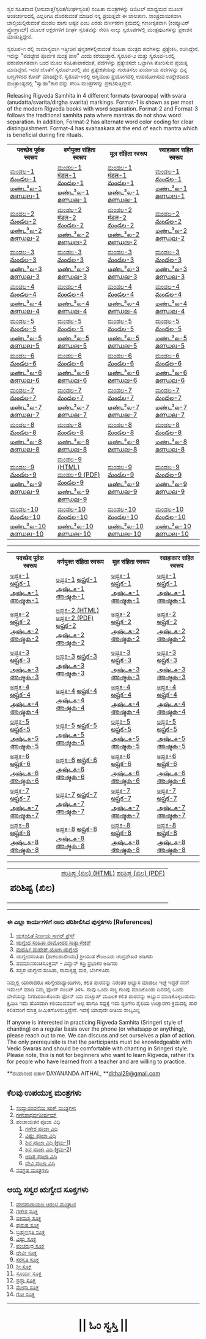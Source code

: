 ಸ್ವರ ಸಹಿತವಾದ (ಅನುದಾತ್ತ/ಸ್ವರಿತ/ದೀರ್ಘಸ್ವರಿತ) ಸಂಹಿತಾ ಮಂತ್ರಗಳನ್ನು ಡಿಜಿಟಲ್ ಮಾಧ್ಯಮದ ಮೂಲಕ ಅಂತರ್ಜಾಲದಲ್ಲಿ ಎಲ್ಲರಿಗೂ ದೊರಕುವಂತೆ ಮಾಡಿದ ನನ್ನ ಪ್ರಯತ್ನವೇ ಈ ಜಾಲತಾಣ. ಸಾಂಪ್ರದಾಯಿಕವಾಗಿ ಚಾಲ್ತಿಯಲ್ಲಿರುವಂತೆ ಮಂಡಲ ಹಾಗು ಅಷ್ಟಕ ಎಂಬ ಎರಡು ವರ್ಗೀಕರಣ ಕ್ರಮದಲ್ಲಿ ಗಣಕೀಕೃತವಾಗಿ (ಕಂಪ್ಯೂಟರ್ ಪ್ರೋಗ್ರಾಮ್) ಮೂಲಕ ಅಕ್ಷರಗಳಿಗೆ ದೀರ್ಘ ಸ್ವರಿತವನ್ನು ಸೇರಿಸಿ ನಾಲ್ಕು ಸ್ವರೂಪಗಳಲ್ಲಿ ಮಂತ್ರಪುಟಗಳನ್ನು ಪ್ರಕಾಶನ ಮಾಡುತ್ತಿದ್ದೇನೆ.

ಸ್ವರೂಪ-೧ ರಲ್ಲಿ ಸಾಮಾನ್ಯವಾಗಿ ಇತ್ತೀಚಿನ ಪುಸ್ತಕಗಳಲ್ಲಿರುವಂತೆ ಸಂಹಿತಾ ಮಂತ್ರದ ಪದಗಳನ್ನು ಪ್ರತ್ಯೇಕಿಸಿ, ರಚಿಸಿದ್ದೇನೆ. ಇದನ್ನು "ಪದಚ್ಛೇದ ಪೂರ್ವಕ ಮಂತ್ರ ಪಾಠ" ಎಂದು ಕರೆಯುತ್ತಾರೆ. ಸ್ವರೂಪ-೨ ಮತ್ತು ಸ್ವರೂಪ-೩ರಲ್ಲಿ ಪರಂಪರಾಗತವಾಗಿ ಬಂದ ಮೂಲ ಸಂಹಿತಾಪಾಠದಂತೆ, ಪದಗಳನ್ನು ಪ್ರತ್ಯೇಕಿಸದೇ ಒಟ್ಟಾಗಿಸಿ ತೋರಿಸುವ ಪ್ರಯತ್ನ ಮಾಡಿದ್ದೇನೆ. ಇದರ ಜೊತೆಗೆ ಸ್ವರೂಪ-೨ರಲ್ಲಿ ಪದ ಪ್ರತ್ಯೇಕತೆಯನ್ನು ಗುರುತಿಸಲು ಪರ್ಯಾಯ ಪದಗಳನ್ನು ಭಿನ್ನ ಬಣ್ಣಗಳಿಂದ ಕೋಡ್ ಮಾಡಿದ್ದೇನೆ. ಸ್ವರೂಪ-೪ರಲ್ಲಿ ಅಗ್ನಿಮುಖ ಪ್ರಯೋಗದಲ್ಲಿ ಉಪಯೋಗಿಸುವ ಉದ್ದೇಶದಿಂದ ಮಂತ್ರಾಂತ್ಯದಲ್ಲಿ "ಸ್ವಾಹಾ"ಕಾರ ವನ್ನು ಸೇರಿಸಿ ಮಂತ್ರಗಳನ್ನು ಪ್ರಕಟಿಸುತ್ತಿದ್ದೇನೆ.

Releasing Rigveda Samhita in 4 different formats (svaroopa) with svara (anudatta/svarita/dirgha svarita) markings. Format-1 is shown as per most of the modern Rigveda books with word separation. Format-2 and Format-3 follows the traditional samhita pata where mantras do not show word separation. In addition, Format-2 has alternate word color coding for clear distinguishment. Format-4 has svahaakara at the end of each mantra which is beneficial during fire rituals.

<table style="width:100%">
	<tr>
		<th>पदच्छेद पूर्वक स्वरूप</th>
		<th>वर्णयुक्त संहिता स्वरूप</th>
		<th>मूल संहिता स्वरूप</th>
		<th>स्वाहाकार सहित स्वरूप</th>
	</tr>
	<tr>
		<td>
			<a href="https://daithal.github.io/saswara-rigveda/Rigveda/SamhitaPatha/Kannada/Mandala/Format1/RVS-Kannada-F1-M01.html">ಮಂಡಲ-1</a>
			<a href="https://daithal.github.io/saswara-rigveda/Rigveda/SamhitaPatha/Telugu/Mandala/Format1/RVS-Telugu-F1-M01.html">మండల-1</a>
			<a href="https://daithal.github.io/saswara-rigveda/Rigveda/SamhitaPatha/Tamil/Mandala/Format1/RVS-Tamil-F1-M01.html">மண்ட³ல-1</a>
			<a href="https://daithal.github.io/saswara-rigveda/Rigveda/SamhitaPatha/Malayalam/Mandala/Format1/RVS-Malayalam-F1-M01.html">മണ്ഡല-1</a>
		</td>
		<td>
			<a href="https://daithal.github.io/saswara-rigveda/Rigveda/SamhitaPatha/Kannada/Mandala/Format2/RVS-Kannada-F2-M01.html">ಮಂಡಲ-1</a>
			<a href="https://daithal.github.io/saswara-rigveda/Rigveda/SamhitaPatha/Devanagari/Mandala/Format2/RVS-Devanagari-F2-M01.html">मंडल-1</a>
			<a href="https://daithal.github.io/saswara-rigveda/Rigveda/SamhitaPatha/Telugu/Mandala/Format2/RVS-Telugu-F2-M01.html">మండల-1</a>
			<a href="https://daithal.github.io/saswara-rigveda/Rigveda/SamhitaPatha/Tamil/Mandala/Format2/RVS-Tamil-F2-M01.html">மண்ட³ல-1</a>
			<a href="https://daithal.github.io/saswara-rigveda/Rigveda/SamhitaPatha/Malayalam/Mandala/Format2/RVS-Malayalam-F2-M01.html">മണ്ഡല-1</a>
		</td>
		<td>
			<a href="https://daithal.github.io/saswara-rigveda/Rigveda/SamhitaPatha/Kannada/Mandala/Format3/RVS-Kannada-F3-M01.html">ಮಂಡಲ-1</a>
			<a href="https://daithal.github.io/saswara-rigveda/Rigveda/SamhitaPatha/Devanagari/Mandala/Format3/RVS-Devanagari-F3-M01.html">मंडल-1</a>
			<a href="https://daithal.github.io/saswara-rigveda/Rigveda/SamhitaPatha/Telugu/Mandala/Format3/RVS-Telugu-F3-M01.html">మండల-1</a>
			<a href="https://daithal.github.io/saswara-rigveda/Rigveda/SamhitaPatha/Tamil/Mandala/Format3/RVS-Tamil-F3-M01.html">மண்ட³ல-1</a>
			<a href="https://daithal.github.io/saswara-rigveda/Rigveda/SamhitaPatha/Malayalam/Mandala/Format3/RVS-Malayalam-F3-M01.html">മണ്ഡല-1</a>
		</td>
		<td>
			<a href="https://daithal.github.io/saswara-rigveda/Rigveda/SamhitaPatha/Kannada/Mandala/Format4/RVS-Kannada-F4-M01.html">ಮಂಡಲ-1</a>
			<a href="https://daithal.github.io/saswara-rigveda/Rigveda/SamhitaPatha/Telugu/Mandala/Format4/RVS-Telugu-F4-M01.html">మండల-1</a>
			<a href="https://daithal.github.io/saswara-rigveda/Rigveda/SamhitaPatha/Tamil/Mandala/Format4/RVS-Tamil-F4-M01.html">மண்ட³ல-1</a>
			<a href="https://daithal.github.io/saswara-rigveda/Rigveda/SamhitaPatha/Malayalam/Mandala/Format4/RVS-Malayalam-F4-M01.html">മണ്ഡല-1</a>
		</td>
	</tr>
	<tr>
		<td>
			<a href="https://daithal.github.io/saswara-rigveda/Rigveda/SamhitaPatha/Kannada/Mandala/Format1/RVS-Kannada-F1-M02.html">ಮಂಡಲ-2</a>
			<a href="https://daithal.github.io/saswara-rigveda/Rigveda/SamhitaPatha/Telugu/Mandala/Format1/RVS-Telugu-F1-M02.html">మండల-2</a>
			<a href="https://daithal.github.io/saswara-rigveda/Rigveda/SamhitaPatha/Tamil/Mandala/Format1/RVS-Tamil-F1-M02.html">மண்ட³ல-2</a>
			<a href="https://daithal.github.io/saswara-rigveda/Rigveda/SamhitaPatha/Malayalam/Mandala/Format1/RVS-Malayalam-F1-M02.html">മണ്ഡല-2</a>
		</td>
		<td>
			<a href="https://daithal.github.io/saswara-rigveda/Rigveda/SamhitaPatha/Kannada/Mandala/Format2/RVS-Kannada-F2-M02.html">ಮಂಡಲ-2</a>
			<a href="https://daithal.github.io/saswara-rigveda/Rigveda/SamhitaPatha/Devanagari/Mandala/Format2/RVS-Devanagari-F2-M02.html">मंडल-2</a>
			<a href="https://daithal.github.io/saswara-rigveda/Rigveda/SamhitaPatha/Telugu/Mandala/Format2/RVS-Telugu-F2-M02.html">మండల-2</a>
			<a href="https://daithal.github.io/saswara-rigveda/Rigveda/SamhitaPatha/Tamil/Mandala/Format2/RVS-Tamil-F2-M02.html">மண்ட³ல-2</a>
			<a href="https://daithal.github.io/saswara-rigveda/Rigveda/SamhitaPatha/Malayalam/Mandala/Format2/RVS-Malayalam-F2-M02.html">മണ്ഡല-2</a>
		</td>
		<td>
			<a href="https://daithal.github.io/saswara-rigveda/Rigveda/SamhitaPatha/Kannada/Mandala/Format3/RVS-Kannada-F3-M02.html">ಮಂಡಲ-2</a>
			<a href="https://daithal.github.io/saswara-rigveda/Rigveda/SamhitaPatha/Devanagari/Mandala/Format3/RVS-Devanagari-F3-M02.html">मंडल-2</a>
			<a href="https://daithal.github.io/saswara-rigveda/Rigveda/SamhitaPatha/Telugu/Mandala/Format3/RVS-Telugu-F3-M02.html">మండల-2</a>
			<a href="https://daithal.github.io/saswara-rigveda/Rigveda/SamhitaPatha/Tamil/Mandala/Format3/RVS-Tamil-F3-M02.html">மண்ட³ல-2</a>
			<a href="https://daithal.github.io/saswara-rigveda/Rigveda/SamhitaPatha/Malayalam/Mandala/Format3/RVS-Malayalam-F3-M02.html">മണ്ഡല-2</a>
		</td>
		<td>
			<a href="https://daithal.github.io/saswara-rigveda/Rigveda/SamhitaPatha/Kannada/Mandala/Format4/RVS-Kannada-F4-M02.html">ಮಂಡಲ-2</a>
			<a href="https://daithal.github.io/saswara-rigveda/Rigveda/SamhitaPatha/Telugu/Mandala/Format4/RVS-Telugu-F4-M02.html">మండల-2</a>
			<a href="https://daithal.github.io/saswara-rigveda/Rigveda/SamhitaPatha/Tamil/Mandala/Format4/RVS-Tamil-F4-M02.html">மண்ட³ல-2</a>
			<a href="https://daithal.github.io/saswara-rigveda/Rigveda/SamhitaPatha/Malayalam/Mandala/Format4/RVS-Malayalam-F4-M02.html">മണ്ഡല-2</a>
		</td>
	</tr>
	<tr>
		<td>
			<a href="https://daithal.github.io/saswara-rigveda/Rigveda/SamhitaPatha/Kannada/Mandala/Format1/RVS-Kannada-F1-M03.html">ಮಂಡಲ-3</a>
			<a href="https://daithal.github.io/saswara-rigveda/Rigveda/SamhitaPatha/Telugu/Mandala/Format1/RVS-Telugu-F1-M03.html">మండల-3</a>
			<a href="https://daithal.github.io/saswara-rigveda/Rigveda/SamhitaPatha/Tamil/Mandala/Format1/RVS-Tamil-F1-M03.html">மண்ட³ல-3</a>
			<a href="https://daithal.github.io/saswara-rigveda/Rigveda/SamhitaPatha/Malayalam/Mandala/Format1/RVS-Malayalam-F1-M03.html">മണ്ഡല-3</a>
		</td>
		<td>
			<a href="https://daithal.github.io/saswara-rigveda/Rigveda/SamhitaPatha/Kannada/Mandala/Format2/RVS-Kannada-F2-M03.html">ಮಂಡಲ-3</a>
			<a href="https://daithal.github.io/saswara-rigveda/Rigveda/SamhitaPatha/Telugu/Mandala/Format2/RVS-Telugu-F2-M03.html">మండల-3</a>
			<a href="https://daithal.github.io/saswara-rigveda/Rigveda/SamhitaPatha/Tamil/Mandala/Format2/RVS-Tamil-F2-M03.html">மண்ட³ல-3</a>
			<a href="https://daithal.github.io/saswara-rigveda/Rigveda/SamhitaPatha/Malayalam/Mandala/Format2/RVS-Malayalam-F2-M03.html">മണ്ഡല-3</a>
		</td>
		<td>
			<a href="https://daithal.github.io/saswara-rigveda/Rigveda/SamhitaPatha/Kannada/Mandala/Format3/RVS-Kannada-F3-M03.html">ಮಂಡಲ-3</a>
			<a href="https://daithal.github.io/saswara-rigveda/Rigveda/SamhitaPatha/Telugu/Mandala/Format3/RVS-Telugu-F3-M03.html">మండల-3</a>
			<a href="https://daithal.github.io/saswara-rigveda/Rigveda/SamhitaPatha/Tamil/Mandala/Format3/RVS-Tamil-F3-M03.html">மண்ட³ல-3</a>
			<a href="https://daithal.github.io/saswara-rigveda/Rigveda/SamhitaPatha/Malayalam/Mandala/Format3/RVS-Malayalam-F3-M03.html">മണ്ഡല-3</a>
		</td>
		<td>
			<a href="https://daithal.github.io/saswara-rigveda/Rigveda/SamhitaPatha/Kannada/Mandala/Format4/RVS-Kannada-F4-M03.html">ಮಂಡಲ-3</a>
			<a href="https://daithal.github.io/saswara-rigveda/Rigveda/SamhitaPatha/Telugu/Mandala/Format4/RVS-Telugu-F4-M03.html">మండల-3</a>
			<a href="https://daithal.github.io/saswara-rigveda/Rigveda/SamhitaPatha/Tamil/Mandala/Format4/RVS-Tamil-F4-M03.html">மண்ட³ல-3</a>
			<a href="https://daithal.github.io/saswara-rigveda/Rigveda/SamhitaPatha/Malayalam/Mandala/Format4/RVS-Malayalam-F4-M03.html">മണ്ഡല-3</a>
		</td>
	</tr>
	<tr>
		<td>
			<a href="https://daithal.github.io/saswara-rigveda/Rigveda/SamhitaPatha/Kannada/Mandala/Format1/RVS-Kannada-F1-M04.html">ಮಂಡಲ-4</a>
			<a href="https://daithal.github.io/saswara-rigveda/Rigveda/SamhitaPatha/Telugu/Mandala/Format1/RVS-Telugu-F1-M04.html">మండల-4</a>
			<a href="https://daithal.github.io/saswara-rigveda/Rigveda/SamhitaPatha/Tamil/Mandala/Format1/RVS-Tamil-F1-M04.html">மண்ட³ல-4</a>
			<a href="https://daithal.github.io/saswara-rigveda/Rigveda/SamhitaPatha/Malayalam/Mandala/Format1/RVS-Malayalam-F1-M04.html">മണ്ഡല-4</a>
		</td>
		<td>
			<a href="https://daithal.github.io/saswara-rigveda/Rigveda/SamhitaPatha/Kannada/Mandala/Format2/RVS-Kannada-F2-M04.html">ಮಂಡಲ-4</a>
			<a href="https://daithal.github.io/saswara-rigveda/Rigveda/SamhitaPatha/Telugu/Mandala/Format2/RVS-Telugu-F2-M04.html">మండల-4</a>
			<a href="https://daithal.github.io/saswara-rigveda/Rigveda/SamhitaPatha/Tamil/Mandala/Format2/RVS-Tamil-F2-M04.html">மண்ட³ல-4</a>
			<a href="https://daithal.github.io/saswara-rigveda/Rigveda/SamhitaPatha/Malayalam/Mandala/Format2/RVS-Malayalam-F2-M04.html">മണ്ഡല-4</a>
		</td>
		<td>
			<a href="https://daithal.github.io/saswara-rigveda/Rigveda/SamhitaPatha/Kannada/Mandala/Format3/RVS-Kannada-F3-M04.html">ಮಂಡಲ-4</a>
			<a href="https://daithal.github.io/saswara-rigveda/Rigveda/SamhitaPatha/Telugu/Mandala/Format3/RVS-Telugu-F3-M04.html">మండల-4</a>
			<a href="https://daithal.github.io/saswara-rigveda/Rigveda/SamhitaPatha/Tamil/Mandala/Format3/RVS-Tamil-F3-M04.html">மண்ட³ல-4</a>
			<a href="https://daithal.github.io/saswara-rigveda/Rigveda/SamhitaPatha/Malayalam/Mandala/Format3/RVS-Malayalam-F3-M04.html">മണ്ഡല-4</a>
		</td>
		<td>
			<a href="https://daithal.github.io/saswara-rigveda/Rigveda/SamhitaPatha/Kannada/Mandala/Format4/RVS-Kannada-F4-M04.html">ಮಂಡಲ-4</a>
			<a href="https://daithal.github.io/saswara-rigveda/Rigveda/SamhitaPatha/Telugu/Mandala/Format4/RVS-Telugu-F4-M04.html">మండల-4</a>
			<a href="https://daithal.github.io/saswara-rigveda/Rigveda/SamhitaPatha/Tamil/Mandala/Format4/RVS-Tamil-F4-M04.html">மண்ட³ல-4</a>
			<a href="https://daithal.github.io/saswara-rigveda/Rigveda/SamhitaPatha/Malayalam/Mandala/Format4/RVS-Malayalam-F4-M04.html">മണ്ഡല-4</a>
		</td>
	</tr>
	<tr>
		<td>
			<a href="https://daithal.github.io/saswara-rigveda/Rigveda/SamhitaPatha/Kannada/Mandala/Format1/RVS-Kannada-F1-M05.html">ಮಂಡಲ-5</a>
			<a href="https://daithal.github.io/saswara-rigveda/Rigveda/SamhitaPatha/Telugu/Mandala/Format1/RVS-Telugu-F1-M05.html">మండల-5</a>
			<a href="https://daithal.github.io/saswara-rigveda/Rigveda/SamhitaPatha/Tamil/Mandala/Format1/RVS-Tamil-F1-M05.html">மண்ட³ல-5</a>
			<a href="https://daithal.github.io/saswara-rigveda/Rigveda/SamhitaPatha/Malayalam/Mandala/Format1/RVS-Malayalam-F1-M05.html">മണ്ഡല-5</a>
		</td>
		<td>
			<a href="https://daithal.github.io/saswara-rigveda/Rigveda/SamhitaPatha/Kannada/Mandala/Format2/RVS-Kannada-F2-M05.html">ಮಂಡಲ-5</a>
			<a href="https://daithal.github.io/saswara-rigveda/Rigveda/SamhitaPatha/Telugu/Mandala/Format2/RVS-Telugu-F2-M05.html">మండల-5</a>
			<a href="https://daithal.github.io/saswara-rigveda/Rigveda/SamhitaPatha/Tamil/Mandala/Format2/RVS-Tamil-F2-M05.html">மண்ட³ல-5</a>
			<a href="https://daithal.github.io/saswara-rigveda/Rigveda/SamhitaPatha/Malayalam/Mandala/Format2/RVS-Malayalam-F2-M05.html">മണ്ഡല-5</a>
		</td>
		<td>
			<a href="https://daithal.github.io/saswara-rigveda/Rigveda/SamhitaPatha/Kannada/Mandala/Format3/RVS-Kannada-F3-M05.html">ಮಂಡಲ-5</a>
			<a href="https://daithal.github.io/saswara-rigveda/Rigveda/SamhitaPatha/Telugu/Mandala/Format3/RVS-Telugu-F3-M05.html">మండల-5</a>
			<a href="https://daithal.github.io/saswara-rigveda/Rigveda/SamhitaPatha/Tamil/Mandala/Format3/RVS-Tamil-F3-M05.html">மண்ட³ல-5</a>
			<a href="https://daithal.github.io/saswara-rigveda/Rigveda/SamhitaPatha/Malayalam/Mandala/Format3/RVS-Malayalam-F3-M05.html">മണ്ഡല-5</a>
		</td>
		<td>
			<a href="https://daithal.github.io/saswara-rigveda/Rigveda/SamhitaPatha/Kannada/Mandala/Format4/RVS-Kannada-F4-M05.html">ಮಂಡಲ-5</a>
			<a href="https://daithal.github.io/saswara-rigveda/Rigveda/SamhitaPatha/Telugu/Mandala/Format4/RVS-Telugu-F4-M05.html">మండల-5</a>
			<a href="https://daithal.github.io/saswara-rigveda/Rigveda/SamhitaPatha/Tamil/Mandala/Format4/RVS-Tamil-F4-M05.html">மண்ட³ல-5</a>
			<a href="https://daithal.github.io/saswara-rigveda/Rigveda/SamhitaPatha/Malayalam/Mandala/Format4/RVS-Malayalam-F4-M05.html">മണ്ഡല-5</a>
		</td>
	</tr>
	<tr>
		<td>
			<a href="https://daithal.github.io/saswara-rigveda/Rigveda/SamhitaPatha/Kannada/Mandala/Format1/RVS-Kannada-F1-M06.html">ಮಂಡಲ-6</a>
			<a href="https://daithal.github.io/saswara-rigveda/Rigveda/SamhitaPatha/Telugu/Mandala/Format1/RVS-Telugu-F1-M06.html">మండల-6</a>
			<a href="https://daithal.github.io/saswara-rigveda/Rigveda/SamhitaPatha/Tamil/Mandala/Format1/RVS-Tamil-F1-M06.html">மண்ட³ல-6</a>
			<a href="https://daithal.github.io/saswara-rigveda/Rigveda/SamhitaPatha/Malayalam/Mandala/Format1/RVS-Malayalam-F1-M06.html">മണ്ഡല-6</a>
		</td>
		<td>
			<a href="https://daithal.github.io/saswara-rigveda/Rigveda/SamhitaPatha/Kannada/Mandala/Format2/RVS-Kannada-F2-M06.html">ಮಂಡಲ-6</a>
			<a href="https://daithal.github.io/saswara-rigveda/Rigveda/SamhitaPatha/Telugu/Mandala/Format2/RVS-Telugu-F2-M06.html">మండల-6</a>
			<a href="https://daithal.github.io/saswara-rigveda/Rigveda/SamhitaPatha/Tamil/Mandala/Format2/RVS-Tamil-F2-M06.html">மண்ட³ல-6</a>
			<a href="https://daithal.github.io/saswara-rigveda/Rigveda/SamhitaPatha/Malayalam/Mandala/Format2/RVS-Malayalam-F2-M06.html">മണ്ഡല-6</a>
		</td>
		<td>
			<a href="https://daithal.github.io/saswara-rigveda/Rigveda/SamhitaPatha/Kannada/Mandala/Format3/RVS-Kannada-F3-M06.html">ಮಂಡಲ-6</a>
			<a href="https://daithal.github.io/saswara-rigveda/Rigveda/SamhitaPatha/Telugu/Mandala/Format3/RVS-Telugu-F3-M06.html">మండల-6</a>
			<a href="https://daithal.github.io/saswara-rigveda/Rigveda/SamhitaPatha/Tamil/Mandala/Format3/RVS-Tamil-F3-M06.html">மண்ட³ல-6</a>
			<a href="https://daithal.github.io/saswara-rigveda/Rigveda/SamhitaPatha/Malayalam/Mandala/Format3/RVS-Malayalam-F3-M06.html">മണ്ഡല-6</a>
		</td>
		<td>
			<a href="https://daithal.github.io/saswara-rigveda/Rigveda/SamhitaPatha/Kannada/Mandala/Format4/RVS-Kannada-F4-M06.html">ಮಂಡಲ-6</a>
			<a href="https://daithal.github.io/saswara-rigveda/Rigveda/SamhitaPatha/Telugu/Mandala/Format4/RVS-Telugu-F4-M06.html">మండల-6</a>
			<a href="https://daithal.github.io/saswara-rigveda/Rigveda/SamhitaPatha/Tamil/Mandala/Format4/RVS-Tamil-F4-M06.html">மண்ட³ல-6</a>
			<a href="https://daithal.github.io/saswara-rigveda/Rigveda/SamhitaPatha/Malayalam/Mandala/Format4/RVS-Malayalam-F4-M06.html">മണ്ഡല-6</a>
		</td>
	</tr>
	<tr>
		<td>
			<a href="https://daithal.github.io/saswara-rigveda/Rigveda/SamhitaPatha/Kannada/Mandala/Format1/RVS-Kannada-F1-M07.html">ಮಂಡಲ-7</a>
			<a href="https://daithal.github.io/saswara-rigveda/Rigveda/SamhitaPatha/Telugu/Mandala/Format1/RVS-Telugu-F1-M07.html">మండల-7</a>
			<a href="https://daithal.github.io/saswara-rigveda/Rigveda/SamhitaPatha/Tamil/Mandala/Format1/RVS-Tamil-F1-M07.html">மண்ட³ல-7</a>
			<a href="https://daithal.github.io/saswara-rigveda/Rigveda/SamhitaPatha/Malayalam/Mandala/Format1/RVS-Malayalam-F1-M07.html">മണ്ഡല-7</a>
		</td>
		<td>
			<a href="https://daithal.github.io/saswara-rigveda/Rigveda/SamhitaPatha/Kannada/Mandala/Format2/RVS-Kannada-F2-M07.html">ಮಂಡಲ-7</a>
			<a href="https://daithal.github.io/saswara-rigveda/Rigveda/SamhitaPatha/Telugu/Mandala/Format2/RVS-Telugu-F2-M07.html">మండల-7</a>
			<a href="https://daithal.github.io/saswara-rigveda/Rigveda/SamhitaPatha/Tamil/Mandala/Format2/RVS-Tamil-F2-M07.html">மண்ட³ல-7</a>
			<a href="https://daithal.github.io/saswara-rigveda/Rigveda/SamhitaPatha/Malayalam/Mandala/Format2/RVS-Malayalam-F2-M07.html">മണ്ഡല-7</a>
		</td>
		<td>
			<a href="https://daithal.github.io/saswara-rigveda/Rigveda/SamhitaPatha/Kannada/Mandala/Format3/RVS-Kannada-F3-M07.html">ಮಂಡಲ-7</a>
			<a href="https://daithal.github.io/saswara-rigveda/Rigveda/SamhitaPatha/Telugu/Mandala/Format3/RVS-Telugu-F3-M07.html">మండల-7</a>
			<a href="https://daithal.github.io/saswara-rigveda/Rigveda/SamhitaPatha/Tamil/Mandala/Format3/RVS-Tamil-F3-M07.html">மண்ட³ல-7</a>
			<a href="https://daithal.github.io/saswara-rigveda/Rigveda/SamhitaPatha/Malayalam/Mandala/Format3/RVS-Malayalam-F3-M07.html">മണ്ഡല-7</a>
		</td>
		<td>
			<a href="https://daithal.github.io/saswara-rigveda/Rigveda/SamhitaPatha/Kannada/Mandala/Format4/RVS-Kannada-F4-M07.html">ಮಂಡಲ-7</a>
			<a href="https://daithal.github.io/saswara-rigveda/Rigveda/SamhitaPatha/Telugu/Mandala/Format4/RVS-Telugu-F4-M07.html">మండల-7</a>
			<a href="https://daithal.github.io/saswara-rigveda/Rigveda/SamhitaPatha/Tamil/Mandala/Format4/RVS-Tamil-F4-M07.html">மண்ட³ல-7</a>
			<a href="https://daithal.github.io/saswara-rigveda/Rigveda/SamhitaPatha/Malayalam/Mandala/Format4/RVS-Malayalam-F4-M07.html">മണ്ഡല-7</a>
		</td>
	</tr>
	<tr>
		<td>
			<a href="https://daithal.github.io/saswara-rigveda/Rigveda/SamhitaPatha/Kannada/Mandala/Format1/RVS-Kannada-F1-M08.html">ಮಂಡಲ-8</a>
			<a href="https://daithal.github.io/saswara-rigveda/Rigveda/SamhitaPatha/Telugu/Mandala/Format1/RVS-Telugu-F1-M08.html">మండల-8</a>
			<a href="https://daithal.github.io/saswara-rigveda/Rigveda/SamhitaPatha/Tamil/Mandala/Format1/RVS-Tamil-F1-M08.html">மண்ட³ல-8</a>
			<a href="https://daithal.github.io/saswara-rigveda/Rigveda/SamhitaPatha/Malayalam/Mandala/Format1/RVS-Malayalam-F1-M08.html">മണ്ഡല-8</a>
		</td>
		<td>
			<a href="https://daithal.github.io/saswara-rigveda/Rigveda/SamhitaPatha/Kannada/Mandala/Format2/RVS-Kannada-F2-M08.html">ಮಂಡಲ-8</a>
			<a href="https://daithal.github.io/saswara-rigveda/Rigveda/SamhitaPatha/Telugu/Mandala/Format2/RVS-Telugu-F2-M08.html">మండల-8</a>
			<a href="https://daithal.github.io/saswara-rigveda/Rigveda/SamhitaPatha/Tamil/Mandala/Format2/RVS-Tamil-F2-M08.html">மண்ட³ல-8</a>
			<a href="https://daithal.github.io/saswara-rigveda/Rigveda/SamhitaPatha/Malayalam/Mandala/Format2/RVS-Malayalam-F2-M08.html">മണ്ഡല-8</a>
		</td>
		<td>
			<a href="https://daithal.github.io/saswara-rigveda/Rigveda/SamhitaPatha/Kannada/Mandala/Format3/RVS-Kannada-F3-M08.html">ಮಂಡಲ-8</a>
			<a href="https://daithal.github.io/saswara-rigveda/Rigveda/SamhitaPatha/Telugu/Mandala/Format3/RVS-Telugu-F3-M08.html">మండల-8</a>
			<a href="https://daithal.github.io/saswara-rigveda/Rigveda/SamhitaPatha/Tamil/Mandala/Format3/RVS-Tamil-F3-M08.html">மண்ட³ல-8</a>
			<a href="https://daithal.github.io/saswara-rigveda/Rigveda/SamhitaPatha/Malayalam/Mandala/Format3/RVS-Malayalam-F3-M08.html">മണ്ഡല-8</a>
		</td>
		<td>
			<a href="https://daithal.github.io/saswara-rigveda/Rigveda/SamhitaPatha/Kannada/Mandala/Format4/RVS-Kannada-F4-M08.html">ಮಂಡಲ-8</a>
			<a href="https://daithal.github.io/saswara-rigveda/Rigveda/SamhitaPatha/Telugu/Mandala/Format4/RVS-Telugu-F4-M08.html">మండల-8</a>
			<a href="https://daithal.github.io/saswara-rigveda/Rigveda/SamhitaPatha/Tamil/Mandala/Format4/RVS-Tamil-F4-M08.html">மண்ட³ல-8</a>
			<a href="https://daithal.github.io/saswara-rigveda/Rigveda/SamhitaPatha/Malayalam/Mandala/Format4/RVS-Malayalam-F4-M08.html">മണ്ഡല-8</a>
		</td>
	</tr>
	<tr>
		<td>
			<a href="https://daithal.github.io/saswara-rigveda/Rigveda/SamhitaPatha/Kannada/Mandala/Format1/RVS-Kannada-F1-M09.html">ಮಂಡಲ-9</a>
			<a href="https://daithal.github.io/saswara-rigveda/Rigveda/SamhitaPatha/Telugu/Mandala/Format1/RVS-Telugu-F1-M09.html">మండల-9</a>
			<a href="https://daithal.github.io/saswara-rigveda/Rigveda/SamhitaPatha/Tamil/Mandala/Format1/RVS-Tamil-F1-M09.html">மண்ட³ல-9</a>
			<a href="https://daithal.github.io/saswara-rigveda/Rigveda/SamhitaPatha/Malayalam/Mandala/Format1/RVS-Malayalam-F1-M09.html">മണ്ഡല-9</a>
		</td>
		<td>
			<a href="https://daithal.github.io/saswara-rigveda/Rigveda/SamhitaPatha/Kannada/Mandala/Format2/RVS-Kannada-F2-M09.html">ಮಂಡಲ-9 (HTML)</a>
			<a href="https://daithal.github.io/saswara-rigveda/Rigveda/SamhitaPatha/Kannada/Mandala/Format2/RVS-Kannada-F2-M09.pdf">ಮಂಡಲ-9 (PDF)</a>
			<a href="https://daithal.github.io/saswara-rigveda/Rigveda/SamhitaPatha/Telugu/Mandala/Format2/RVS-Telugu-F2-M09.html">మండల-9</a>
			<a href="https://daithal.github.io/saswara-rigveda/Rigveda/SamhitaPatha/Tamil/Mandala/Format2/RVS-Tamil-F2-M09.html">மண்ட³ல-9</a>
			<a href="https://daithal.github.io/saswara-rigveda/Rigveda/SamhitaPatha/Malayalam/Mandala/Format2/RVS-Malayalam-F2-M09.html">മണ്ഡല-9</a>
		</td>
		<td>
			<a href="https://daithal.github.io/saswara-rigveda/Rigveda/SamhitaPatha/Kannada/Mandala/Format3/RVS-Kannada-F3-M09.html">ಮಂಡಲ-9</a>
			<a href="https://daithal.github.io/saswara-rigveda/Rigveda/SamhitaPatha/Telugu/Mandala/Format3/RVS-Telugu-F3-M09.html">మండల-9</a>
			<a href="https://daithal.github.io/saswara-rigveda/Rigveda/SamhitaPatha/Tamil/Mandala/Format3/RVS-Tamil-F3-M09.html">மண்ட³ல-9</a>
			<a href="https://daithal.github.io/saswara-rigveda/Rigveda/SamhitaPatha/Malayalam/Mandala/Format3/RVS-Malayalam-F3-M09.html">മണ്ഡല-9</a>
		</td>
		<td>
			<a href="https://daithal.github.io/saswara-rigveda/Rigveda/SamhitaPatha/Kannada/Mandala/Format4/RVS-Kannada-F4-M09.html">ಮಂಡಲ-9</a>
			<a href="https://daithal.github.io/saswara-rigveda/Rigveda/SamhitaPatha/Telugu/Mandala/Format4/RVS-Telugu-F4-M09.html">మండల-9</a>
			<a href="https://daithal.github.io/saswara-rigveda/Rigveda/SamhitaPatha/Tamil/Mandala/Format4/RVS-Tamil-F4-M09.html">மண்ட³ல-9</a>
			<a href="https://daithal.github.io/saswara-rigveda/Rigveda/SamhitaPatha/Malayalam/Mandala/Format4/RVS-Malayalam-F4-M09.html">മണ്ഡല-9</a>
		</td>
	</tr>
	<tr>
		<td>
			<a href="https://daithal.github.io/saswara-rigveda/Rigveda/SamhitaPatha/Kannada/Mandala/Format1/RVS-Kannada-F1-M10.html">ಮಂಡಲ-10</a>
			<a href="https://daithal.github.io/saswara-rigveda/Rigveda/SamhitaPatha/Telugu/Mandala/Format1/RVS-Telugu-F1-M10.html">మండల-10</a>
			<a href="https://daithal.github.io/saswara-rigveda/Rigveda/SamhitaPatha/Tamil/Mandala/Format1/RVS-Tamil-F1-M10.html">மண்ட³ல-10</a>
			<a href="https://daithal.github.io/saswara-rigveda/Rigveda/SamhitaPatha/Malayalam/Mandala/Format1/RVS-Malayalam-F1-M10.html">മണ്ഡല-10</a>
		</td>
		<td>
			<a href="https://daithal.github.io/saswara-rigveda/Rigveda/SamhitaPatha/Kannada/Mandala/Format2/RVS-Kannada-F2-M10.html">ಮಂಡಲ-10</a>
			<a href="https://daithal.github.io/saswara-rigveda/Rigveda/SamhitaPatha/Telugu/Mandala/Format2/RVS-Telugu-F2-M10.html">మండల-10</a>
			<a href="https://daithal.github.io/saswara-rigveda/Rigveda/SamhitaPatha/Tamil/Mandala/Format2/RVS-Tamil-F2-M10.html">மண்ட³ல-10</a>
			<a href="https://daithal.github.io/saswara-rigveda/Rigveda/SamhitaPatha/Malayalam/Mandala/Format2/RVS-Malayalam-F2-M10.html">മണ്ഡല-10</a>
		</td>
		<td>
			<a href="https://daithal.github.io/saswara-rigveda/Rigveda/SamhitaPatha/Kannada/Mandala/Format3/RVS-Kannada-F3-M10.html">ಮಂಡಲ-10</a>
			<a href="https://daithal.github.io/saswara-rigveda/Rigveda/SamhitaPatha/Telugu/Mandala/Format3/RVS-Telugu-F3-M10.html">మండల-10</a>
			<a href="https://daithal.github.io/saswara-rigveda/Rigveda/SamhitaPatha/Tamil/Mandala/Format3/RVS-Tamil-F3-M10.html">மண்ட³ல-10</a>
			<a href="https://daithal.github.io/saswara-rigveda/Rigveda/SamhitaPatha/Malayalam/Mandala/Format3/RVS-Malayalam-F3-M10.html">മണ്ഡല-10</a>
		</td>
		<td>
			<a href="https://daithal.github.io/saswara-rigveda/Rigveda/SamhitaPatha/Kannada/Mandala/Format4/RVS-Kannada-F4-M10.html">ಮಂಡಲ-10</a>
			<a href="https://daithal.github.io/saswara-rigveda/Rigveda/SamhitaPatha/Telugu/Mandala/Format4/RVS-Telugu-F4-M10.html">మండల-10</a>
			<a href="https://daithal.github.io/saswara-rigveda/Rigveda/SamhitaPatha/Tamil/Mandala/Format4/RVS-Tamil-F4-M10.html">மண்ட³ல-10</a>
			<a href="https://daithal.github.io/saswara-rigveda/Rigveda/SamhitaPatha/Malayalam/Mandala/Format4/RVS-Malayalam-F4-M10.html">മണ്ഡല-10</a>
		</td>
	</tr>
</table>

<hr>

<table style="width:100%">
	<tr>
		<th>पदच्छेद पूर्वक स्वरूप</th>
		<th>वर्णयुक्त संहिता स्वरूप</th>
		<th>मूल संहिता स्वरूप</th>
		<th>स्वाहाकार सहित स्वरूप</th>
	</tr>
	<tr>
		<td>
			<a href="https://daithal.github.io/saswara-rigveda/Rigveda/SamhitaPatha/Kannada/Ashtaka/Format1/RVS-Kannada-F1-A01.html">ಅಷ್ಟಕ-1</a>
			<a href="https://daithal.github.io/saswara-rigveda/Rigveda/SamhitaPatha/Telugu/Ashtaka/Format1/RVS-Telugu-F1-A01.html">అష్టక-1</a>
			<a href="https://daithal.github.io/saswara-rigveda/Rigveda/SamhitaPatha/Tamil/Ashtaka/Format1/RVS-Tamil-F1-A01.html">அஷ்டக-1</a>
			<a href="https://daithal.github.io/saswara-rigveda/Rigveda/SamhitaPatha/Malayalam/Ashtaka/Format1/RVS-Malayalam-F1-A01.html">അഷ്ടക-1</a>
		</td>
		<td>
			<a href="https://daithal.github.io/saswara-rigveda/Rigveda/SamhitaPatha/Kannada/Ashtaka/Format2/RVS-Kannada-F2-A01.html">ಅಷ್ಟಕ-1</a>
			<a href="https://daithal.github.io/saswara-rigveda/Rigveda/SamhitaPatha/Telugu/Ashtaka/Format2/RVS-Telugu-F2-A01.html">అష్టక-1</a>
			<a href="https://daithal.github.io/saswara-rigveda/Rigveda/SamhitaPatha/Tamil/Ashtaka/Format2/RVS-Tamil-F2-A01.html">அஷ்டக-1</a>
			<a href="https://daithal.github.io/saswara-rigveda/Rigveda/SamhitaPatha/Malayalam/Ashtaka/Format2/RVS-Malayalam-F2-A01.html">അഷ്ടക-1</a>
		</td>
		<td>
			<a href="https://daithal.github.io/saswara-rigveda/Rigveda/SamhitaPatha/Kannada/Ashtaka/Format3/RVS-Kannada-F3-A01.html">ಅಷ್ಟಕ-1</a>
			<a href="https://daithal.github.io/saswara-rigveda/Rigveda/SamhitaPatha/Telugu/Ashtaka/Format3/RVS-Telugu-F3-A01.html">అష్టక-1</a>
			<a href="https://daithal.github.io/saswara-rigveda/Rigveda/SamhitaPatha/Tamil/Ashtaka/Format3/RVS-Tamil-F3-A01.html">அஷ்டக-1</a>
			<a href="https://daithal.github.io/saswara-rigveda/Rigveda/SamhitaPatha/Malayalam/Ashtaka/Format3/RVS-Malayalam-F3-A01.html">അഷ്ടക-1</a>
		</td>
		<td>
			<a href="https://daithal.github.io/saswara-rigveda/Rigveda/SamhitaPatha/Kannada/Ashtaka/Format4/RVS-Kannada-F4-A01.html">ಅಷ್ಟಕ-1</a>
			<a href="https://daithal.github.io/saswara-rigveda/Rigveda/SamhitaPatha/Telugu/Ashtaka/Format4/RVS-Telugu-F4-A01.html">అష్టక-1</a>
			<a href="https://daithal.github.io/saswara-rigveda/Rigveda/SamhitaPatha/Tamil/Ashtaka/Format4/RVS-Tamil-F4-A01.html">அஷ்டக-1</a>
			<a href="https://daithal.github.io/saswara-rigveda/Rigveda/SamhitaPatha/Malayalam/Ashtaka/Format4/RVS-Malayalam-F4-A01.html">അഷ്ടക-1</a>
		</td>
	</tr>
	<tr>
		<td>
			<a href="https://daithal.github.io/saswara-rigveda/Rigveda/SamhitaPatha/Kannada/Ashtaka/Format1/RVS-Kannada-F1-A02.html">ಅಷ್ಟಕ-2</a>
			<a href="https://daithal.github.io/saswara-rigveda/Rigveda/SamhitaPatha/Telugu/Ashtaka/Format1/RVS-Telugu-F1-A02.html">అష్టక-2</a>
			<a href="https://daithal.github.io/saswara-rigveda/Rigveda/SamhitaPatha/Tamil/Ashtaka/Format1/RVS-Tamil-F1-A02.html">அஷ்டக-2</a>
			<a href="https://daithal.github.io/saswara-rigveda/Rigveda/SamhitaPatha/Malayalam/Ashtaka/Format1/RVS-Malayalam-F1-A02.html">അഷ്ടക-2</a>
		</td>
		<td>
			<a href="https://daithal.github.io/saswara-rigveda/Rigveda/SamhitaPatha/Kannada/Ashtaka/Format2/RVS-Kannada-F2-A02.html">ಅಷ್ಟಕ-2 (HTML)</a>
			<a href="https://daithal.github.io/saswara-rigveda/Rigveda/SamhitaPatha/Kannada/Ashtaka/Format2/RVS-Kannada-F2-A02.pdf">ಅಷ್ಟಕ-2 (PDF)</a>
			<a href="https://daithal.github.io/saswara-rigveda/Rigveda/SamhitaPatha/Telugu/Ashtaka/Format2/RVS-Telugu-F2-A02.html">అష్టక-2</a>
			<a href="https://daithal.github.io/saswara-rigveda/Rigveda/SamhitaPatha/Tamil/Ashtaka/Format2/RVS-Tamil-F2-A02.html">அஷ்டக-2</a>
			<a href="https://daithal.github.io/saswara-rigveda/Rigveda/SamhitaPatha/Malayalam/Ashtaka/Format2/RVS-Malayalam-F2-A02.html">അഷ്ടക-2</a>
		</td>
		<td>
			<a href="https://daithal.github.io/saswara-rigveda/Rigveda/SamhitaPatha/Kannada/Ashtaka/Format3/RVS-Kannada-F3-A02.html">ಅಷ್ಟಕ-2</a>
			<a href="https://daithal.github.io/saswara-rigveda/Rigveda/SamhitaPatha/Telugu/Ashtaka/Format3/RVS-Telugu-F3-A02.html">అష్టక-2</a>
			<a href="https://daithal.github.io/saswara-rigveda/Rigveda/SamhitaPatha/Tamil/Ashtaka/Format3/RVS-Tamil-F3-A02.html">அஷ்டக-2</a>
			<a href="https://daithal.github.io/saswara-rigveda/Rigveda/SamhitaPatha/Malayalam/Ashtaka/Format3/RVS-Malayalam-F3-A02.html">അഷ്ടക-2</a>
		</td>
		<td>
			<a href="https://daithal.github.io/saswara-rigveda/Rigveda/SamhitaPatha/Kannada/Ashtaka/Format4/RVS-Kannada-F4-A02.html">ಅಷ್ಟಕ-2</a>
			<a href="https://daithal.github.io/saswara-rigveda/Rigveda/SamhitaPatha/Telugu/Ashtaka/Format4/RVS-Telugu-F4-A02.html">అష్టక-2</a>
			<a href="https://daithal.github.io/saswara-rigveda/Rigveda/SamhitaPatha/Tamil/Ashtaka/Format4/RVS-Tamil-F4-A02.html">அஷ்டக-2</a>
			<a href="https://daithal.github.io/saswara-rigveda/Rigveda/SamhitaPatha/Malayalam/Ashtaka/Format4/RVS-Malayalam-F4-A02.html">അഷ്ടക-2</a>
		</td>
	</tr>
	<tr>
		<td>
			<a href="https://daithal.github.io/saswara-rigveda/Rigveda/SamhitaPatha/Kannada/Ashtaka/Format1/RVS-Kannada-F1-A03.html">ಅಷ್ಟಕ-3</a>
			<a href="https://daithal.github.io/saswara-rigveda/Rigveda/SamhitaPatha/Telugu/Ashtaka/Format1/RVS-Telugu-F1-A03.html">అష్టక-3</a>
			<a href="https://daithal.github.io/saswara-rigveda/Rigveda/SamhitaPatha/Tamil/Ashtaka/Format1/RVS-Tamil-F1-A03.html">அஷ்டக-3</a>
			<a href="https://daithal.github.io/saswara-rigveda/Rigveda/SamhitaPatha/Malayalam/Ashtaka/Format1/RVS-Malayalam-F1-A03.html">അഷ്ടക-3</a>
		</td>
		<td>
			<a href="https://daithal.github.io/saswara-rigveda/Rigveda/SamhitaPatha/Kannada/Ashtaka/Format2/RVS-Kannada-F2-A03.html">ಅಷ್ಟಕ-3</a>
			<a href="https://daithal.github.io/saswara-rigveda/Rigveda/SamhitaPatha/Telugu/Ashtaka/Format2/RVS-Telugu-F2-A03.html">అష్టక-3</a>
			<a href="https://daithal.github.io/saswara-rigveda/Rigveda/SamhitaPatha/Tamil/Ashtaka/Format2/RVS-Tamil-F2-A03.html">அஷ்டக-3</a>
			<a href="https://daithal.github.io/saswara-rigveda/Rigveda/SamhitaPatha/Malayalam/Ashtaka/Format2/RVS-Malayalam-F2-A03.html">അഷ്ടക-3</a>
		</td>
		<td>
			<a href="https://daithal.github.io/saswara-rigveda/Rigveda/SamhitaPatha/Kannada/Ashtaka/Format3/RVS-Kannada-F3-A03.html">ಅಷ್ಟಕ-3</a>
			<a href="https://daithal.github.io/saswara-rigveda/Rigveda/SamhitaPatha/Telugu/Ashtaka/Format3/RVS-Telugu-F3-A03.html">అష్టక-3</a>
			<a href="https://daithal.github.io/saswara-rigveda/Rigveda/SamhitaPatha/Tamil/Ashtaka/Format3/RVS-Tamil-F3-A03.html">அஷ்டக-3</a>
			<a href="https://daithal.github.io/saswara-rigveda/Rigveda/SamhitaPatha/Malayalam/Ashtaka/Format3/RVS-Malayalam-F3-A03.html">അഷ്ടക-3</a>
		</td>
		<td>
			<a href="https://daithal.github.io/saswara-rigveda/Rigveda/SamhitaPatha/Kannada/Ashtaka/Format4/RVS-Kannada-F4-A03.html">ಅಷ್ಟಕ-3</a>
			<a href="https://daithal.github.io/saswara-rigveda/Rigveda/SamhitaPatha/Telugu/Ashtaka/Format4/RVS-Telugu-F4-A03.html">అష్టక-3</a>
			<a href="https://daithal.github.io/saswara-rigveda/Rigveda/SamhitaPatha/Tamil/Ashtaka/Format4/RVS-Tamil-F4-A03.html">அஷ்டக-3</a>
			<a href="https://daithal.github.io/saswara-rigveda/Rigveda/SamhitaPatha/Malayalam/Ashtaka/Format4/RVS-Malayalam-F4-A03.html">അഷ്ടക-3</a>
		</td>
	</tr>
	<tr>
		<td>
			<a href="https://daithal.github.io/saswara-rigveda/Rigveda/SamhitaPatha/Kannada/Ashtaka/Format1/RVS-Kannada-F1-A04.html">ಅಷ್ಟಕ-4</a>
			<a href="https://daithal.github.io/saswara-rigveda/Rigveda/SamhitaPatha/Telugu/Ashtaka/Format1/RVS-Telugu-F1-A04.html">అష్టక-4</a>
			<a href="https://daithal.github.io/saswara-rigveda/Rigveda/SamhitaPatha/Tamil/Ashtaka/Format1/RVS-Tamil-F1-A04.html">அஷ்டக-4</a>
			<a href="https://daithal.github.io/saswara-rigveda/Rigveda/SamhitaPatha/Malayalam/Ashtaka/Format1/RVS-Malayalam-F1-A04.html">അഷ്ടക-4</a>
		</td>
		<td>
			<a href="https://daithal.github.io/saswara-rigveda/Rigveda/SamhitaPatha/Kannada/Ashtaka/Format2/RVS-Kannada-F2-A04.html">ಅಷ್ಟಕ-4</a>
			<a href="https://daithal.github.io/saswara-rigveda/Rigveda/SamhitaPatha/Telugu/Ashtaka/Format2/RVS-Telugu-F2-A04.html">అష్టక-4</a>
			<a href="https://daithal.github.io/saswara-rigveda/Rigveda/SamhitaPatha/Tamil/Ashtaka/Format2/RVS-Tamil-F2-A04.html">அஷ்டக-4</a>
			<a href="https://daithal.github.io/saswara-rigveda/Rigveda/SamhitaPatha/Malayalam/Ashtaka/Format2/RVS-Malayalam-F2-A04.html">അഷ്ടക-4</a>
		</td>
		<td>
			<a href="https://daithal.github.io/saswara-rigveda/Rigveda/SamhitaPatha/Kannada/Ashtaka/Format3/RVS-Kannada-F3-A04.html">ಅಷ್ಟಕ-4</a>
			<a href="https://daithal.github.io/saswara-rigveda/Rigveda/SamhitaPatha/Telugu/Ashtaka/Format3/RVS-Telugu-F3-A04.html">అష్టక-4</a>
			<a href="https://daithal.github.io/saswara-rigveda/Rigveda/SamhitaPatha/Tamil/Ashtaka/Format3/RVS-Tamil-F3-A04.html">அஷ்டக-4</a>
			<a href="https://daithal.github.io/saswara-rigveda/Rigveda/SamhitaPatha/Malayalam/Ashtaka/Format3/RVS-Malayalam-F3-A04.html">അഷ്ടക-4</a>
		</td>
		<td>
			<a href="https://daithal.github.io/saswara-rigveda/Rigveda/SamhitaPatha/Kannada/Ashtaka/Format4/RVS-Kannada-F4-A04.html">ಅಷ್ಟಕ-4</a>
			<a href="https://daithal.github.io/saswara-rigveda/Rigveda/SamhitaPatha/Telugu/Ashtaka/Format4/RVS-Telugu-F4-A04.html">అష్టక-4</a>
			<a href="https://daithal.github.io/saswara-rigveda/Rigveda/SamhitaPatha/Tamil/Ashtaka/Format4/RVS-Tamil-F4-A04.html">அஷ்டக-4</a>
			<a href="https://daithal.github.io/saswara-rigveda/Rigveda/SamhitaPatha/Malayalam/Ashtaka/Format4/RVS-Malayalam-F4-A04.html">അഷ്ടക-4</a>
		</td>
	</tr>
	<tr>
		<td>
			<a href="https://daithal.github.io/saswara-rigveda/Rigveda/SamhitaPatha/Kannada/Ashtaka/Format1/RVS-Kannada-F1-A05.html">ಅಷ್ಟಕ-5</a>
			<a href="https://daithal.github.io/saswara-rigveda/Rigveda/SamhitaPatha/Telugu/Ashtaka/Format1/RVS-Telugu-F1-A05.html">అష్టక-5</a>
			<a href="https://daithal.github.io/saswara-rigveda/Rigveda/SamhitaPatha/Tamil/Ashtaka/Format1/RVS-Tamil-F1-A05.html">அஷ்டக-5</a>
			<a href="https://daithal.github.io/saswara-rigveda/Rigveda/SamhitaPatha/Malayalam/Ashtaka/Format1/RVS-Malayalam-F1-A05.html">അഷ്ടക-5</a>
		</td>
		<td>
			<a href="https://daithal.github.io/saswara-rigveda/Rigveda/SamhitaPatha/Kannada/Ashtaka/Format2/RVS-Kannada-F2-A05.html">ಅಷ್ಟಕ-5</a>
			<a href="https://daithal.github.io/saswara-rigveda/Rigveda/SamhitaPatha/Telugu/Ashtaka/Format2/RVS-Telugu-F2-A05.html">అష్టక-5</a>
			<a href="https://daithal.github.io/saswara-rigveda/Rigveda/SamhitaPatha/Tamil/Ashtaka/Format2/RVS-Tamil-F2-A05.html">அஷ்டக-5</a>
			<a href="https://daithal.github.io/saswara-rigveda/Rigveda/SamhitaPatha/Malayalam/Ashtaka/Format2/RVS-Malayalam-F2-A05.html">അഷ്ടക-5</a>
		</td>
		<td>
			<a href="https://daithal.github.io/saswara-rigveda/Rigveda/SamhitaPatha/Kannada/Ashtaka/Format3/RVS-Kannada-F3-A05.html">ಅಷ್ಟಕ-5</a>
			<a href="https://daithal.github.io/saswara-rigveda/Rigveda/SamhitaPatha/Telugu/Ashtaka/Format3/RVS-Telugu-F3-A05.html">అష్టక-5</a>
			<a href="https://daithal.github.io/saswara-rigveda/Rigveda/SamhitaPatha/Tamil/Ashtaka/Format3/RVS-Tamil-F3-A05.html">அஷ்டக-5</a>
			<a href="https://daithal.github.io/saswara-rigveda/Rigveda/SamhitaPatha/Malayalam/Ashtaka/Format3/RVS-Malayalam-F3-A05.html">അഷ്ടക-5</a>
		</td>
		<td>
			<a href="https://daithal.github.io/saswara-rigveda/Rigveda/SamhitaPatha/Kannada/Ashtaka/Format4/RVS-Kannada-F4-A05.html">ಅಷ್ಟಕ-5</a>
			<a href="https://daithal.github.io/saswara-rigveda/Rigveda/SamhitaPatha/Telugu/Ashtaka/Format4/RVS-Telugu-F4-A05.html">అష్టక-5</a>
			<a href="https://daithal.github.io/saswara-rigveda/Rigveda/SamhitaPatha/Tamil/Ashtaka/Format4/RVS-Tamil-F4-A05.html">அஷ்டக-5</a>
			<a href="https://daithal.github.io/saswara-rigveda/Rigveda/SamhitaPatha/Malayalam/Ashtaka/Format4/RVS-Malayalam-F4-A05.html">അഷ്ടക-5</a>
		</td>
	</tr>
	<tr>
		<td>
			<a href="https://daithal.github.io/saswara-rigveda/Rigveda/SamhitaPatha/Kannada/Ashtaka/Format1/RVS-Kannada-F1-A06.html">ಅಷ್ಟಕ-6</a>
			<a href="https://daithal.github.io/saswara-rigveda/Rigveda/SamhitaPatha/Telugu/Ashtaka/Format1/RVS-Telugu-F1-A06.html">అష్టక-6</a>
			<a href="https://daithal.github.io/saswara-rigveda/Rigveda/SamhitaPatha/Tamil/Ashtaka/Format1/RVS-Tamil-F1-A06.html">அஷ்டக-6</a>
			<a href="https://daithal.github.io/saswara-rigveda/Rigveda/SamhitaPatha/Malayalam/Ashtaka/Format1/RVS-Malayalam-F1-A06.html">അഷ്ടക-6</a>
		</td>
		<td>
			<a href="https://daithal.github.io/saswara-rigveda/Rigveda/SamhitaPatha/Kannada/Ashtaka/Format2/RVS-Kannada-F2-A06.html">ಅಷ್ಟಕ-6</a>
			<a href="https://daithal.github.io/saswara-rigveda/Rigveda/SamhitaPatha/Telugu/Ashtaka/Format2/RVS-Telugu-F2-A06.html">అష్టక-6</a>
			<a href="https://daithal.github.io/saswara-rigveda/Rigveda/SamhitaPatha/Tamil/Ashtaka/Format2/RVS-Tamil-F2-A06.html">அஷ்டக-6</a>
			<a href="https://daithal.github.io/saswara-rigveda/Rigveda/SamhitaPatha/Malayalam/Ashtaka/Format2/RVS-Malayalam-F2-A06.html">അഷ്ടക-6</a>
		</td>
		<td>
			<a href="https://daithal.github.io/saswara-rigveda/Rigveda/SamhitaPatha/Kannada/Ashtaka/Format3/RVS-Kannada-F3-A06.html">ಅಷ್ಟಕ-6</a>
			<a href="https://daithal.github.io/saswara-rigveda/Rigveda/SamhitaPatha/Telugu/Ashtaka/Format3/RVS-Telugu-F3-A06.html">అష్టక-6</a>
			<a href="https://daithal.github.io/saswara-rigveda/Rigveda/SamhitaPatha/Tamil/Ashtaka/Format3/RVS-Tamil-F3-A06.html">அஷ்டக-6</a>
			<a href="https://daithal.github.io/saswara-rigveda/Rigveda/SamhitaPatha/Malayalam/Ashtaka/Format3/RVS-Malayalam-F3-A06.html">അഷ്ടക-6</a>
		</td>
		<td>
			<a href="https://daithal.github.io/saswara-rigveda/Rigveda/SamhitaPatha/Kannada/Ashtaka/Format4/RVS-Kannada-F4-A06.html">ಅಷ್ಟಕ-6</a>
			<a href="https://daithal.github.io/saswara-rigveda/Rigveda/SamhitaPatha/Telugu/Ashtaka/Format4/RVS-Telugu-F4-A06.html">అష్టక-6</a>
			<a href="https://daithal.github.io/saswara-rigveda/Rigveda/SamhitaPatha/Tamil/Ashtaka/Format4/RVS-Tamil-F4-A06.html">அஷ்டக-6</a>
			<a href="https://daithal.github.io/saswara-rigveda/Rigveda/SamhitaPatha/Malayalam/Ashtaka/Format4/RVS-Malayalam-F4-A06.html">അഷ്ടക-6</a>
		</td>
	</tr>
	<tr>
		<td>
			<a href="https://daithal.github.io/saswara-rigveda/Rigveda/SamhitaPatha/Kannada/Ashtaka/Format1/RVS-Kannada-F1-A07.html">ಅಷ್ಟಕ-7</a>
			<a href="https://daithal.github.io/saswara-rigveda/Rigveda/SamhitaPatha/Telugu/Ashtaka/Format1/RVS-Telugu-F1-A07.html">అష్టక-7</a>
			<a href="https://daithal.github.io/saswara-rigveda/Rigveda/SamhitaPatha/Tamil/Ashtaka/Format1/RVS-Tamil-F1-A07.html">அஷ்டக-7</a>
			<a href="https://daithal.github.io/saswara-rigveda/Rigveda/SamhitaPatha/Malayalam/Ashtaka/Format1/RVS-Malayalam-F1-A07.html">അഷ്ടക-7</a>
		</td>
		<td>
			<a href="https://daithal.github.io/saswara-rigveda/Rigveda/SamhitaPatha/Kannada/Ashtaka/Format2/RVS-Kannada-F2-A07.html">ಅಷ್ಟಕ-7</a>
			<a href="https://daithal.github.io/saswara-rigveda/Rigveda/SamhitaPatha/Telugu/Ashtaka/Format2/RVS-Telugu-F2-A07.html">అష్టక-7</a>
			<a href="https://daithal.github.io/saswara-rigveda/Rigveda/SamhitaPatha/Tamil/Ashtaka/Format2/RVS-Tamil-F2-A07.html">அஷ்டக-7</a>
			<a href="https://daithal.github.io/saswara-rigveda/Rigveda/SamhitaPatha/Malayalam/Ashtaka/Format2/RVS-Malayalam-F2-A07.html">അഷ്ടക-7</a>
		</td>
		<td>
			<a href="https://daithal.github.io/saswara-rigveda/Rigveda/SamhitaPatha/Kannada/Ashtaka/Format3/RVS-Kannada-F3-A07.html">ಅಷ್ಟಕ-7</a>
			<a href="https://daithal.github.io/saswara-rigveda/Rigveda/SamhitaPatha/Telugu/Ashtaka/Format3/RVS-Telugu-F3-A07.html">అష్టక-7</a>
			<a href="https://daithal.github.io/saswara-rigveda/Rigveda/SamhitaPatha/Tamil/Ashtaka/Format3/RVS-Tamil-F3-A07.html">அஷ்டக-7</a>
			<a href="https://daithal.github.io/saswara-rigveda/Rigveda/SamhitaPatha/Malayalam/Ashtaka/Format3/RVS-Malayalam-F3-A07.html">അഷ്ടക-7</a>
		</td>
		<td>
			<a href="https://daithal.github.io/saswara-rigveda/Rigveda/SamhitaPatha/Kannada/Ashtaka/Format4/RVS-Kannada-F4-A07.html">ಅಷ್ಟಕ-7</a>
			<a href="https://daithal.github.io/saswara-rigveda/Rigveda/SamhitaPatha/Telugu/Ashtaka/Format4/RVS-Telugu-F4-A07.html">అష్టక-7</a>
			<a href="https://daithal.github.io/saswara-rigveda/Rigveda/SamhitaPatha/Tamil/Ashtaka/Format4/RVS-Tamil-F4-A07.html">அஷ்டக-7</a>
			<a href="https://daithal.github.io/saswara-rigveda/Rigveda/SamhitaPatha/Malayalam/Ashtaka/Format4/RVS-Malayalam-F4-A07.html">അഷ്ടക-7</a>
		</td>
	</tr>
	<tr>
		<td>
			<a href="https://daithal.github.io/saswara-rigveda/Rigveda/SamhitaPatha/Kannada/Ashtaka/Format1/RVS-Kannada-F1-A08.html">ಅಷ್ಟಕ-8</a>
			<a href="https://daithal.github.io/saswara-rigveda/Rigveda/SamhitaPatha/Telugu/Ashtaka/Format1/RVS-Telugu-F1-A08.html">అష్టక-8</a>
			<a href="https://daithal.github.io/saswara-rigveda/Rigveda/SamhitaPatha/Tamil/Ashtaka/Format1/RVS-Tamil-F1-A08.html">அஷ்டக-8</a>
			<a href="https://daithal.github.io/saswara-rigveda/Rigveda/SamhitaPatha/Malayalam/Ashtaka/Format1/RVS-Malayalam-F1-A08.html">അഷ്ടക-8</a>
		</td>
		<td>
			<a href="https://daithal.github.io/saswara-rigveda/Rigveda/SamhitaPatha/Kannada/Ashtaka/Format2/RVS-Kannada-F2-A08.html">ಅಷ್ಟಕ-8</a>
			<a href="https://daithal.github.io/saswara-rigveda/Rigveda/SamhitaPatha/Telugu/Ashtaka/Format2/RVS-Telugu-F2-A08.html">అష్టక-8</a>
			<a href="https://daithal.github.io/saswara-rigveda/Rigveda/SamhitaPatha/Tamil/Ashtaka/Format2/RVS-Tamil-F2-A08.html">அஷ்டக-8</a>
			<a href="https://daithal.github.io/saswara-rigveda/Rigveda/SamhitaPatha/Malayalam/Ashtaka/Format2/RVS-Malayalam-F2-A08.html">അഷ്ടക-8</a>
		</td>
		<td>
			<a href="https://daithal.github.io/saswara-rigveda/Rigveda/SamhitaPatha/Kannada/Ashtaka/Format3/RVS-Kannada-F3-A08.html">ಅಷ್ಟಕ-8</a>
			<a href="https://daithal.github.io/saswara-rigveda/Rigveda/SamhitaPatha/Telugu/Ashtaka/Format3/RVS-Telugu-F3-A08.html">అష్టక-8</a>
			<a href="https://daithal.github.io/saswara-rigveda/Rigveda/SamhitaPatha/Tamil/Ashtaka/Format3/RVS-Tamil-F3-A08.html">அஷ்டக-8</a>
			<a href="https://daithal.github.io/saswara-rigveda/Rigveda/SamhitaPatha/Malayalam/Ashtaka/Format3/RVS-Malayalam-F3-A08.html">അഷ്ടക-8</a>
		</td>
		<td>
			<a href="https://daithal.github.io/saswara-rigveda/Rigveda/SamhitaPatha/Kannada/Ashtaka/Format4/RVS-Kannada-F4-A08.html">ಅಷ್ಟಕ-8</a>
			<a href="https://daithal.github.io/saswara-rigveda/Rigveda/SamhitaPatha/Telugu/Ashtaka/Format4/RVS-Telugu-F4-A08.html">అష్టక-8</a>
			<a href="https://daithal.github.io/saswara-rigveda/Rigveda/SamhitaPatha/Tamil/Ashtaka/Format4/RVS-Tamil-F4-A08.html">அஷ்டக-8</a>
			<a href="https://daithal.github.io/saswara-rigveda/Rigveda/SamhitaPatha/Malayalam/Ashtaka/Format4/RVS-Malayalam-F4-A08.html">അഷ്ടക-8</a>
		</td>
	</tr>
</table>

<hr>

<table style="width:100%">
	<tr valign="top">
		<td>
			<h2>ಪರಿಶಿಷ್ಟ (ಖಿಲ)</h2>
		</td>
		<td style="text-align: center">
			<a href="https://daithal.github.io/saswara-rigveda/Rigveda/SamhitaPatha/Kannada/RVKHILA(Kannada).html">ಪರಿಶಿಷ್ಟ (ಖಿಲ) (HTML)</a>
			<a href="https://daithal.github.io/saswara-rigveda/Rigveda/SamhitaPatha/Kannada/RVKHILA(Kannada).pdf">ಪರಿಶಿಷ್ಟ (ಖಿಲ) (PDF)</a>
		</td>
	</tr>
</table>	

<hr>

### ಈ ಎಲ್ಲಾ ಕಾರ್ಯಗಳಿಗೆ  ನಾನು ಪರಿಶೀಲಿಸಿದ ಪುಸ್ತಕಗಳು (References)
1.	[ಋಕ್ಸಂಹಿತೆ ನಿರ್ಣಯ ಸಾಗರ್ ಪ್ರೆಸ್ಸ್](https://archive.org/details/RikSamhitaDamagedAndTornNirnayaSagarPress/page/n115/mode/2up) 
2.	[ಋಗ್ವೇದ ಸಂಹಿತಾ ದಾಮೋದರ  ಸಾತ್ವಾಳೇಕರ್](https://archive.org/details/OhON_rigveda-samhita-damodar-satavalekar)
3.	[ಮಹರ್ಷಿ ಮಹೇಶ್ ಯೋಗಿ ಋಗ್ವೇದ ](http://vedicreserve.miu.edu/rk_veda.htm)
4.	ಋಗ್ವೇದಸಂಹಿತಾ (ಶಾಕಲಶಾಖೀಯಾ) ಶ್ರೀಯುತ ಕೌಂಜೂರು ಚಂದ್ರಶೇಖರ ಅಡಿಗರು
5.	ಪವಮಾನಪಂಚಸೂಕ್ತಮ್ - ವಿದ್ವಾನ್ ಕದ್ರಿ ಪ್ರಭಾಕರ ಅಡಿಗರು
6.	ಸಸ್ವರ ಋಗ್ವೇದ ಸಂಹಿತಾ, ರಾಮಕೃಷ್ಣ ಮಠ, ಬೆಂಗಳೂರು

ನಿಮ್ಮಲ್ಲಿ ಯಾರಾದರೂ ಋಗ್ವೇದಾಧ್ಯಾಯಿಗಳು, ಕಲಿತ ಪಾಠವನ್ನು ನಿರಂತರ ಅಭ್ಯಾಸ ಮಾಡಲು ಇಚ್ಛೆ ಇದ್ದರೆ ನನಗೆ ಇಮೇಲ್ ಮಾಡಿ ನಿಮ್ಮ ಫೋನ್ ನಂಬರ್ ತಿಳಿಸಿ. ನಾವು ಒಂದು ಸಣ್ಣ ಗುಂಪು ಮಾಡಿಕೊಂಡು ದಿನದಲ್ಲಿ ಒಂದು ವೇಳೆಯನ್ನು ನಿಗದಿಪಡಿಸಿಕೊಂಡು ಫೋನ್ ಯಾ ವಾಟ್ಸಾಪ್ ಮೂಲಕ ಕಲಿತ ಪಾಠವನ್ನು ಅಭ್ಯಾಸ ಮಾಡಿಕೊಳ್ಳಬಹುದು. ಕ್ಷಮಿಸಿ ಇದು ಹೊಸದಾಗಿ ಕಲಿಯುವವರಿಗೆ ಅಲ್ಲ ಹಾಗೂ ಸಧ್ಯಕ್ಕೆ ಇದು ಶೃಂಗೇರಿ ಶೈಲಿಯ ಉಚ್ಚಾರಣಾ ಕ್ರಮದಲ್ಲಿ ಪಾಠ ಕಲಿತವರಿಗೆ ಮಾತ್ರ ಸೀಮಿತಗೊಳಿಸುತ್ತಿದ್ದೇನೆ. ಇದಕ್ಕೆ ಯಾವುದೇ ರೀತಿಯ ಶುಲ್ಕವಿಲ್ಲ

If anyone is interested in practicing Rigveda Samhita (Sringeri style of chanting) on a regular basis over the phone (or whatsapp or anything), please reach out to me. We can discuss and set ourselves a plan of action. The only prerequisite is that the participants must be knowledgeable with Vedic Swaras and should be comfortable with chanting in Sringeri style. Please note, this is not for beginners who want to learn Rigveda, rather it’s for people who have learned from a teacher and are willing to practice.


**ದಯಾನಂದ ಐತಾಳ  DAYANANDA AITHAL, **<dithal29@gmail.com>

## ಕೆಲವು ಉಪಯುಕ್ತ ಮಂತ್ರಗಳು
1.	<a href="https://daithal.github.io/saswara-rigveda/VisheshaSuktas/sandhyA-RikMantrani(Kannada).html">ಸಂಧ್ಯಾವಂದನೆಯ ಋಕ್ ಮಂತ್ರಗಳು</a>
2.	<a href="https://daithal.github.io/saswara-rigveda/VisheshaSuktas/gaNeshAtharvashIrSha(Kannada).html">ಗಣೇಶಾಥರ್ವಶೀರ್ಷ‌ಮ್</a>
3.	ಪಂಚಾಯತನ ಪೂಜಾ ವಿಧಿ
	1.	<a href="https://daithal.github.io/saswara-rigveda/Panchayatana/gaNesha-Panchayatana(Kannada).html">ಗಣೇಶ ಪೂಜಾ ವಿಧಿ</a>
	2.	<a href="https://daithal.github.io/saswara-rigveda/Panchayatana/viShNu-Panchayatana(Kannada).html">ವಿಷ್ಣು ಪೂಜಾ ವಿಧಿ</a>
	3.	<a href="https://daithal.github.io/saswara-rigveda/Panchayatana/shiva-Panchayatana-1(Kannada).html">ಶಿವ ಪೂಜಾ ವಿಧಿ (ಕ್ರಮ-1)</a>
	4.	<a href="https://daithal.github.io/saswara-rigveda/Panchayatana/shiva-Panchayatana-2(Kannada).html">ಶಿವ ಪೂಜಾ ವಿಧಿ (ಕ್ರಮ-2)</a>
	5.	<a href="https://daithal.github.io/saswara-rigveda/Panchayatana/Aditya-Panchayatana(Kannada).html">ಆದಿತ್ಯ ಪೂಜಾ ವಿಧಿ</a>
	6.	<a href="https://daithal.github.io/saswara-rigveda/Panchayatana/devi-Panchayatana(Kannada).html">ದೇವಿ ಪೂಜಾ ವಿಧಿ</a>
4.	<a href="https://daithal.github.io/saswara-rigveda/VisheshaSuktas/navagraha-mantras(Kannada).html">ನವಗ್ರಹ ಮಂತ್ರಗಳು</a>


## ಆಯ್ದ ಸಸ್ವರ ಋಗ್ವೇದ ಸೂಕ್ತಗಳು
1.	<a href="https://daithal.github.io/saswara-rigveda/VisheshaSuktas/vedapArAyaNa-Arambha-mantrANi(Kannada).html">ವೇದಪಾರಾಯಣ ಆರಂಭ ಮಂತ್ರಾಣಿ</a>
2.	<a href="https://daithal.github.io/saswara-rigveda/VisheshaSuktas/gaNesha-sUkta(Kannada).html">ಗಣೇಶ ಸೂಕ್ತ</a>
3.	<a href="https://daithal.github.io/saswara-rigveda/VisheshaSuktas/aikamatya-sUkta(Kannada).html">ಐಕಮತ್ಯ ಸೂಕ್ತ</a>
4.	<a href="https://daithal.github.io/saswara-rigveda/VisheshaSuktas/puruSha-sUkta(Kannada).html">ಪುರುಷ ಸೂಕ್ತ</a>
5.	<a href="https://daithal.github.io/saswara-rigveda/VisheshaSuktas/brahmaNaspati-sUkta(Kannada).html">ಬ್ರಹ್ಮಣಸ್ಪತಿ ಸೂಕ್ತ</a>
6.	<a href="https://daithal.github.io/saswara-rigveda/VisheshaSuktas/viShNu-sUkta(Kannada).html">ವಿಷ್ಣು ಸೂಕ್ತ</a>
7.	<a href="https://daithal.github.io/saswara-rigveda/VisheshaSuktas/paMcharudra-sUkta(Kannada).html">ಪಂಚರುದ್ರ ಸೂಕ್ತ</a>
8.	<a href="https://daithal.github.io/saswara-rigveda/VisheshaSuktas/devI-sUkta(Kannada).html">ದೇವೀ ಸೂಕ್ತ</a>
9.	<a href="https://daithal.github.io/saswara-rigveda/VisheshaSuktas/sarasvati-sUkta(Kannada).html">ಸರಸ್ವತಿ ಸೂಕ್ತ</a>
10.	<a href="https://daithal.github.io/saswara-rigveda/VisheshaSuktas/shrI-sUkta(kannada).html">ಶ್ರೀ ಸೂಕ್ತ</a>
11.	<a href="https://daithal.github.io/saswara-rigveda/VisheshaSuktas/sUrya-sUkta(Kannada).html">ಸೂರ್ಯ ಸೂಕ್ತ</a>
12.	<a href="https://daithal.github.io/saswara-rigveda/VisheshaSuktas/shraddhA-sUkta(Kannada).html">ಶ್ರದ್ಧಾ ಸೂಕ್ತ</a>
13.	<a href="https://daithal.github.io/saswara-rigveda/VisheshaSuktas/medhA-sUkta(Kannada).html">ಮೇಧಾ ಸೂಕ್ತ</a>
14.	<a href="https://daithal.github.io/saswara-rigveda/VisheshaSuktas/go-sUkta(Kannada).html">ಗೋ ಸೂಕ್ತ</a>

<hr>

<center><h1>|| ಓಂ ಸ್ವಸ್ತಿ ||</h1></center>